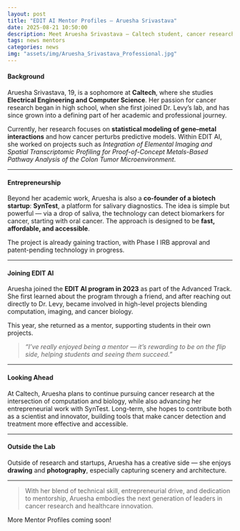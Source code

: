 ```yaml
---
layout: post
title: "EDIT AI Mentor Profiles — Aruesha Srivastava"
date: 2025-08-21 10:50:00
description: Meet Aruesha Srivastava — Caltech student, cancer researcher, and co-founder of a diagnostic startup.
tags: news mentors
categories: news
img: "assets/img/Aruesha_Srivastava_Professional.jpg"  
---
```


#### Background

Aruesha Srivastava, 19, is a sophomore at **Caltech**, where she studies **Electrical Engineering and Computer Science**. Her passion for cancer research began in high school, when she first joined Dr. Levy’s lab, and has since grown into a defining part of her academic and professional journey.  

Currently, her research focuses on **statistical modeling of gene–metal interactions** and how cancer perturbs predictive models. Within EDIT AI, she worked on projects such as *Integration of Elemental Imaging and Spatial Transcriptomic Profiling for Proof-of-Concept Metals-Based Pathway Analysis of the Colon Tumor Microenvironment*.  

---

#### Entrepreneurship

Beyond her academic work, Aruesha is also a **co-founder of a biotech startup**: **SynTest**, a platform for salivary diagnostics. The idea is simple but powerful — via a drop of saliva, the technology can detect biomarkers for cancer, starting with oral cancer. The approach is designed to be **fast, affordable, and accessible**.  

The project is already gaining traction, with Phase I IRB approval and patent-pending technology in progress.  

---

#### Joining EDIT AI

Aruesha joined the **EDIT AI program in 2023** as part of the Advanced Track. She first learned about the program through a friend, and after reaching out directly to Dr. Levy, became involved in high-level projects blending computation, imaging, and cancer biology.  

This year, she returned as a mentor, supporting students in their own projects.  

> *“I’ve really enjoyed being a mentor — it’s rewarding to be on the flip side, helping students and seeing them succeed.”*

---

#### Looking Ahead

At Caltech, Aruesha plans to continue pursuing cancer research at the intersection of computation and biology, while also advancing her entrepreneurial work with SynTest. Long-term, she hopes to contribute both as a scientist and innovator, building tools that make cancer detection and treatment more effective and accessible.  

---

#### Outside the Lab

Outside of research and startups, Aruesha has a creative side — she enjoys **drawing** and **photography**, especially capturing scenery and architecture.  

---

> With her blend of technical skill, entrepreneurial drive, and dedication to mentorship, Aruesha embodies the next generation of leaders in cancer research and healthcare innovation.

More Mentor Profiles coming soon!
